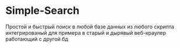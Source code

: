 # Simple-Search
Простой и быстрый поиск в любой базе данных из любого скрипта интегрированый для примера в старый и дырявый веб-краулер работающий с другой бд

